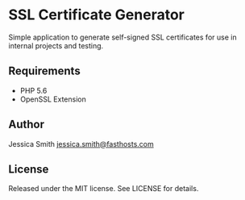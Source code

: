 # SSL Certificate Generator

Simple application to generate self-signed SSL certificates for use in internal projects and testing.

## Requirements

 - PHP 5.6
 - OpenSSL Extension

## Author

Jessica Smith
<jessica.smith@fasthosts.com>

## License

Released under the MIT license. See LICENSE for details.

